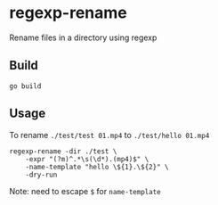 # regexp-rename
Rename files in a directory using regexp


## Build

```
go build
```

## Usage

To rename `./test/test 01.mp4` to `./test/hello 01.mp4`

```
regexp-rename -dir ./test \
    -expr "(?m)^.*\s(\d*).(mp4)$" \
    -name-template "hello \${1}.\${2}" \
    -dry-run
```

Note: need to escape `$` for `name-template`